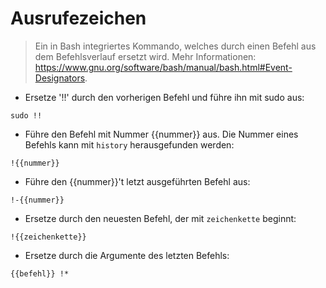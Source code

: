 # Ausrufezeichen

> Ein in Bash integriertes Kommando, welches durch einen Befehl aus dem Befehlsverlauf ersetzt wird.
> Mehr Informationen: <https://www.gnu.org/software/bash/manual/bash.html#Event-Designators>.

- Ersetze '!!' durch den vorherigen Befehl und führe ihn mit sudo aus:

`sudo !!`

- Führe den Befehl mit Nummer {{nummer}} aus. Die Nummer eines Befehls kann mit `history` herausgefunden werden:

`!{{nummer}}`

- Führe den {{nummer}}'t letzt ausgeführten Befehl aus:

`!-{{nummer}}`

- Ersetze durch den neuesten Befehl, der mit `zeichenkette` beginnt:

`!{{zeichenkette}}`

- Ersetze durch die Argumente des letzten Befehls:

`{{befehl}} !*`
